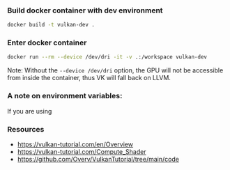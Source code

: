 
### Build docker container with dev environment
```bash
docker build -t vulkan-dev .
```

### Enter docker container
```bash
docker run --rm --device /dev/dri -it -v .:/workspace vulkan-dev
```
Note: Without the `--device /dev/dri` option, the GPU will not be accessible from inside the container, thus VK will fall back on LLVM.

### A note on environment variables:
If you are using 

### Resources
- https://vulkan-tutorial.com/en/Overview
- https://vulkan-tutorial.com/Compute_Shader
- https://github.com/Overv/VulkanTutorial/tree/main/code
